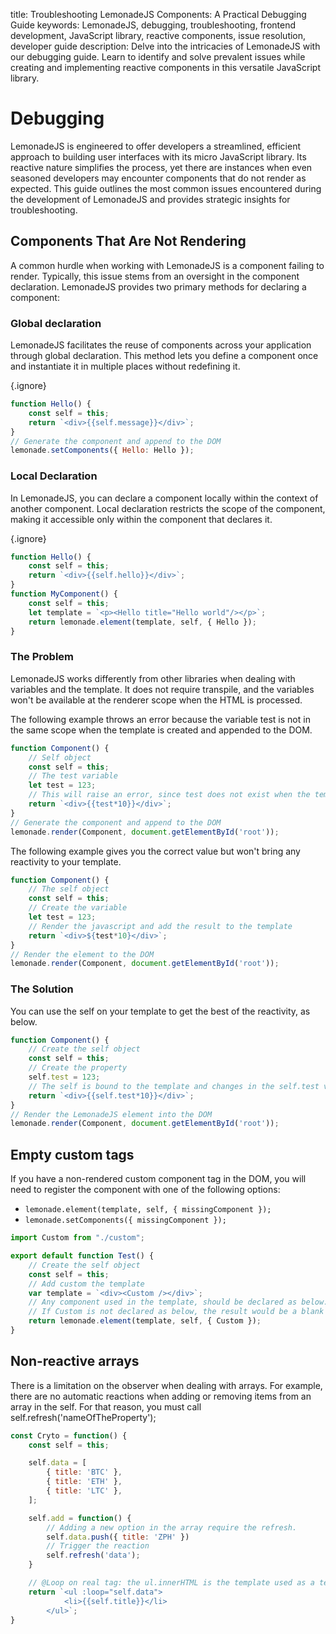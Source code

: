 title: Troubleshooting LemonadeJS Components: A Practical Debugging Guide
keywords: LemonadeJS, debugging, troubleshooting, frontend development, JavaScript library, reactive components, issue resolution, developer guide
description: Delve into the intricacies of LemonadeJS with our debugging guide. Learn to identify and solve prevalent issues while creating and implementing reactive components in this versatile JavaScript library.

Debugging
=========

LemonadeJS is engineered to offer developers a streamlined, efficient approach to building user interfaces with its micro JavaScript library. Its reactive nature simplifies the process, yet there are instances when even seasoned developers may encounter components that do not render as expected. This guide outlines the most common issues encountered during the development of LemonadeJS and provides strategic insights for troubleshooting.

## Components That Are Not Rendering

A common hurdle when working with LemonadeJS is a component failing to render. Typically, this issue stems from an oversight in the component declaration. LemonadeJS provides two primary methods for declaring a component:

### Global declaration

LemonadeJS facilitates the reuse of components across your application through global declaration. This method lets you define a component once and instantiate it in multiple places without redefining it.

{.ignore}
```javascript
function Hello() {
    const self = this;
    return `<div>{{self.message}}</div>`;
}
// Generate the component and append to the DOM
lemonade.setComponents({ Hello: Hello });
```

### Local Declaration

In LemonadeJS, you can declare a component locally within the context of another component. Local declaration restricts the scope of the component, making it accessible only within the component that declares it.

{.ignore}
```javascript
function Hello() {
    const self = this;
    return `<div>{{self.hello}}</div>`;
}
function MyComponent() {
    const self = this;
    let template = `<p><Hello title="Hello world"/></p>`;
    return lemonade.element(template, self, { Hello });
}
```






### The Problem

LemonadeJS works differently from other libraries when dealing with variables and the template. It does not require transpile, and the variables won't be available at the renderer scope when the HTML is processed.

The following example throws an error because the variable test is not in the same scope when the template is created and appended to the DOM.  
  
```js
function Component() {
    // Self object
    const self = this;
    // The test variable
    let test = 123;
    // This will raise an error, since test does not exist when the template is created
    return `<div>{{test*10}}</div>`;
}
// Generate the component and append to the DOM
lemonade.render(Component, document.getElementById('root'));
```

  
The following example gives you the correct value but won't bring any reactivity to your template.  
  

```javascript
function Component() {
    // The self object
    const self = this;
    // Create the variable
    let test = 123;
    // Render the javascript and add the result to the template
    return `<div>${test*10}</div>`;
}
// Render the element to the DOM
lemonade.render(Component, document.getElementById('root'));
```
  
  

### The Solution

You can use the self on your template to get the best of the reactivity, as below.  
  

```javascript
function Component() {
    // Create the self object
    const self = this;
    // Create the property
    self.test = 123;
    // The self is bound to the template and changes in the self.test value will be updated in the view.
    return `<div>{{self.test*10}}</div>`;
}
// Render the LemonadeJS element into the DOM
lemonade.render(Component, document.getElementById('root'));
```
  
  

Empty custom tags
-----------------

If you have a non-rendered custom component tag in the DOM, you will need to register the component with one of the following options:  

*   `lemonade.element(template, self, { missingComponent });`
*   `lemonade.setComponents({ missingComponent });`

  
```javascript
import Custom from "./custom";

export default function Test() {
    // Create the self object
    const self = this;
    // Add custom the template
    var template = `<div><Custom /></div>`;
    // Any component used in the template, should be declared as below.
    // If Custom is not declared as below, the result would be a blank tag.
    return lemonade.element(template, self, { Custom });
}
```
  
  
  

Non-reactive arrays
-------------------

There is a limitation on the observer when dealing with arrays. For example, there are no automatic reactions when adding or removing items from an array in the self. For that reason, you must call self.refresh('nameOfTheProperty');  
  
```javascript
const Cryto = function() {
    const self = this;

    self.data = [
        { title: 'BTC' },
        { title: 'ETH' },
        { title: 'LTC' },
    ];

    self.add = function() {
        // Adding a new option in the array require the refresh.
        self.data.push({ title: 'ZPH' })
        // Trigger the reaction
        self.refresh('data');
    }

    // @Loop on real tag: the ul.innerHTML is the template used as a template for each item of the array.
    return `<ul :loop="self.data">
            <li>{{self.title}}</li>
        </ul>`;
}
```